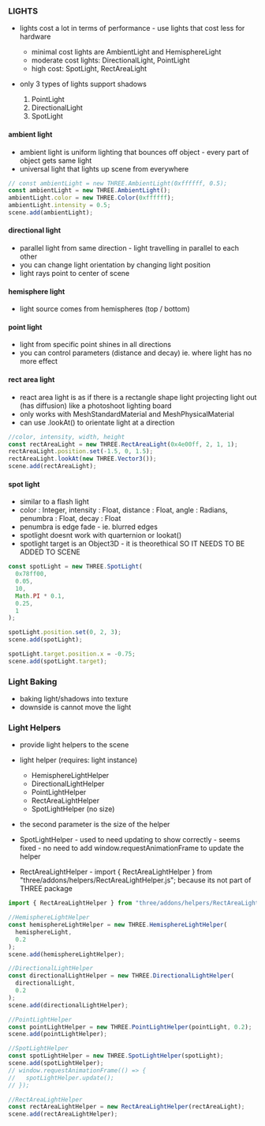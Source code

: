 
### LIGHTS

- lights cost a lot in terms of performance - use lights that cost less for hardware

  - minimal cost lights are AmbientLight and HemisphereLight
  - moderate cost lights: DirectionalLight, PointLight
  - high cost: SpotLight, RectAreaLight

- only 3 types of lights support shadows
  1. PointLight
  2. DirectionalLight
  3. SpotLight

#### ambient light

- ambient light is uniform lighting that bounces off object - every part of object gets same light
- universal light that lights up scene from everywhere

```js
// const ambientLight = new THREE.AmbientLight(0xffffff, 0.5);
const ambientLight = new THREE.AmbientLight();
ambientLight.color = new THREE.Color(0xffffff);
ambientLight.intensity = 0.5;
scene.add(ambientLight);
```

#### directional light

- parallel light from same direction - light travelling in parallel to each other
- you can change light orientation by changing light position
- light rays point to center of scene

#### hemisphere light

- light source comes from hemispheres (top / bottom)

#### point light

- light from specific point shines in all directions
- you can control parameters (distance and decay) ie. where light has no more effect

#### rect area light

- react area light is as if there is a rectangle shape light projecting light out (has diffusion) like a photoshoot lighting board
- only works with MeshStandardMaterial and MeshPhysicalMaterial
- can use .lookAt() to orientate light at a direction

```js
//color, intensity, width, height
const rectAreaLight = new THREE.RectAreaLight(0x4e00ff, 2, 1, 1);
rectAreaLight.position.set(-1.5, 0, 1.5);
rectAreaLight.lookAt(new THREE.Vector3());
scene.add(rectAreaLight);
```

#### spot light

- similar to a flash light
- color : Integer, intensity : Float, distance : Float, angle : Radians, penumbra : Float, decay : Float
- penumbra is edge fade - ie. blurred edges
- spotlight doesnt work with quarternion or lookat()
- spotlight target is an Object3D - it is theorethical SO IT NEEDS TO BE ADDED TO SCENE

```js
const spotLight = new THREE.SpotLight(
  0x78ff00,
  0.05,
  10,
  Math.PI * 0.1,
  0.25,
  1
);

spotLight.position.set(0, 2, 3);
scene.add(spotLight);

spotLight.target.position.x = -0.75;
scene.add(spotLight.target);
```

### Light Baking

- baking light/shadows into texture
- downside is cannot move the light

### Light Helpers

- provide light helpers to the scene
- light helper (requires: light instance)

  - HemisphereLightHelper
  - DirectionalLightHelper
  - PointLightHelper
  - RectAreaLightHelper
  - SpotLightHelper (no size)

- the second parameter is the size of the helper
- SpotLightHelper - used to need updating to show correctly - seems fixed - no need to add window.requestAnimationFrame to update the helper
- RectAreaLightHelper - import { RectAreaLightHelper } from "three/addons/helpers/RectAreaLightHelper.js"; because its not part of THREE package

```js
import { RectAreaLightHelper } from "three/addons/helpers/RectAreaLightHelper.js";

//HemisphereLightHelper
const hemisphereLightHelper = new THREE.HemisphereLightHelper(
  hemisphereLight,
  0.2
);
scene.add(hemisphereLightHelper);

//DirectionalLightHelper
const directionalLightHelper = new THREE.DirectionalLightHelper(
  directionalLight,
  0.2
);
scene.add(directionalLightHelper);

//PointLightHelper
const pointLightHelper = new THREE.PointLightHelper(pointLight, 0.2);
scene.add(pointLightHelper);

//SpotLightHelper
const spotLightHelper = new THREE.SpotLightHelper(spotLight);
scene.add(spotLightHelper);
// window.requestAnimationFrame(() => {
//   spotLightHelper.update();
// });

//RectAreaLightHelper
const rectAreaLightHelper = new RectAreaLightHelper(rectAreaLight);
scene.add(rectAreaLightHelper);
```




